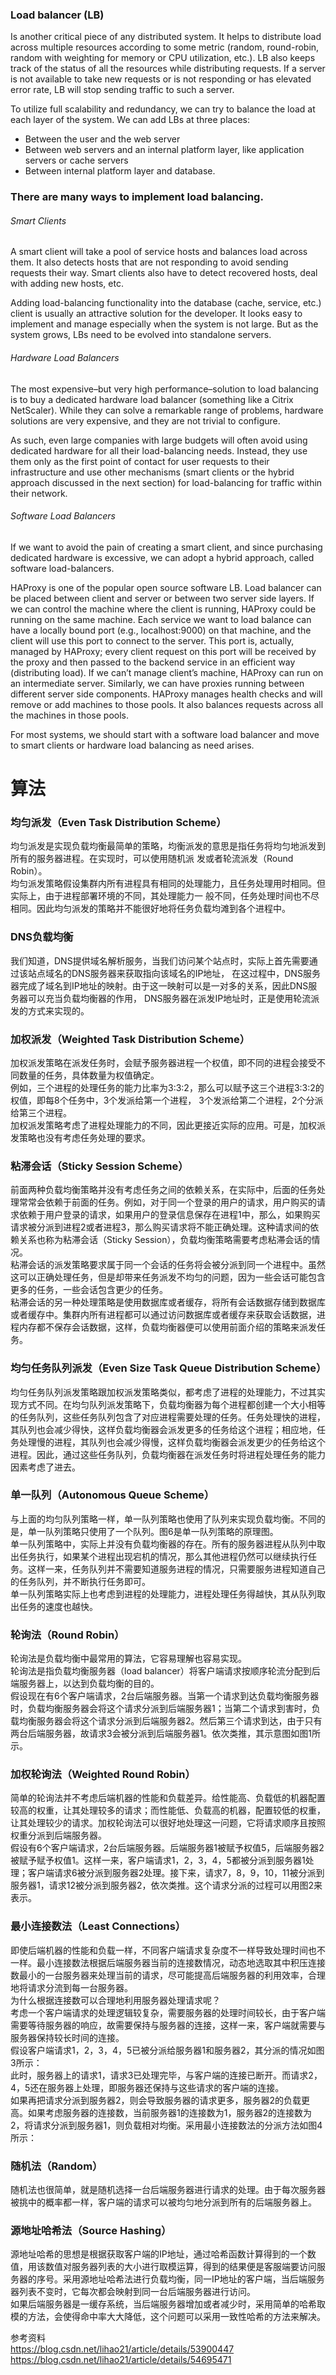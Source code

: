 ### Load balancer (LB)  
Is another critical piece of any distributed system. It helps to distribute load across multiple resources 
according to some metric (random, round-robin, random with weighting for memory or CPU utilization, etc.). 
LB also keeps track of the status of all the resources while distributing requests. If a server is not 
available to take new requests or is not responding or has elevated error rate, LB will stop sending traffic 
to such a server.  

To utilize full scalability and redundancy, we can try to balance the load at each layer of the system. We can 
add LBs at three places:    
*	Between the user and the web server  
*	Between web servers and an internal platform layer, like application servers or cache servers  
*	Between internal platform layer and database.  
 
### There are many ways to implement load balancing.  

###### Smart Clients  

A smart client will take a pool of service hosts and balances load across them. It also detects hosts that 
are not responding to avoid sending requests their way. Smart clients also have to detect recovered hosts, 
deal with adding new hosts, etc.  

Adding load-balancing functionality into the database (cache, service, etc.) client is usually an attractive 
solution for the developer. It looks easy to implement and manage especially when the system is not large. But 
as the system grows, LBs need to be evolved into standalone servers.  

###### Hardware Load Balancers  

The most expensive–but very high performance–solution to load balancing is to buy a dedicated hardware load 
balancer (something like a Citrix NetScaler). While they can solve a remarkable range of problems, hardware 
solutions are very expensive, and they are not trivial to configure.

As such, even large companies with large budgets will often avoid using dedicated hardware for all their 
load-balancing needs. Instead, they use them only as the first point of contact for user requests to their 
infrastructure and use other mechanisms (smart clients or the hybrid approach discussed in the next section) 
for load-balancing for traffic within their network.  

###### Software Load Balancers  

If we want to avoid the pain of creating a smart client, and since purchasing dedicated hardware is excessive, 
we can adopt a hybrid approach, called software load-balancers.  

HAProxy is one of the popular open source software LB. Load balancer can be placed between client and server or 
between two server side layers. If we can control the machine where the client is running, HAProxy could be 
running on the same machine. Each service we want to load balance can have a locally bound port 
(e.g., localhost:9000) on that machine, and the client will use this port to connect to the server. 
This port is, actually, managed by HAProxy; every client request on this port will be received by the 
proxy and then passed to the backend service in an efficient way (distributing load). If we can’t manage 
client’s machine, HAProxy can run on an intermediate server. Similarly, we can have proxies running between 
different server side components. HAProxy manages health checks and will remove or add machines to those pools. 
It also balances requests across all the machines in those pools.  

For most systems, we should start with a software load balancer and move to smart clients or hardware load 
balancing as need arises.  

# 算法  
### 均匀派发（Even Task Distribution Scheme）  
均匀派发是实现负载均衡最简单的策略，均衡派发的意思是指任务将均匀地派发到所有的服务器进程。在实现时，可以使用随机派
发或者轮流派发（Round Robin）。  
均匀派发策略假设集群内所有进程具有相同的处理能力，且任务处理用时相同。但实际上，由于进程部署环境的不同，其处理能力一
般不同，任务处理时间也不尽相同。因此均匀派发的策略并不能很好地将任务负载均滩到各个进程中。  

### DNS负载均衡  
我们知道，DNS提供域名解析服务，当我们访问某个站点时，实际上首先需要通过该站点域名的DNS服务器来获取指向该域名的IP地址，
在这过程中，DNS服务器完成了域名到IP地址的映射。由于这一映射可以是一对多的关系，因此DNS服务器可以充当负载均衡器的作用，
DNS服务器在派发IP地址时，正是使用轮流派发的方式来实现的。  

### 加权派发（Weighted Task Distribution Scheme）  
加权派发策略在派发任务时，会赋予服务器进程一个权值，即不同的进程会接受不同数量的任务，具体数量为权值确定。  
例如，三个进程的处理任务的能力比率为3:3:2，那么可以赋予这三个进程3:3:2的权值，即每8个任务中，3个发派给第一个进程，
3个发派给第二个进程，2个分派给第三个进程。   
加权派发策略考虑了进程处理能力的不同，因此更接近实际的应用。可是，加权派发策略也没有考虑任务处理的要求。  

### 粘滞会话（Sticky Session Scheme）  
前面两种负载均衡策略并没有考虑任务之间的依赖关系，在实际中，后面的任务处理常常会依赖于前面的任务。例如，对于同一个登录的用户的请求，用户购买的请求依赖于用户登录的请求，如果用户的登录信息保存在进程1中，那么，如果购买请求被分派到进程2或者进程3，那么购买请求将不能正确处理。这种请求间的依赖关系也称为粘滞会话（Sticky Session），负载均衡策略需要考虑粘滞会话的情况。  
粘滞会话的派发策略要求属于同一个会话的任务将会被分派到同一个进程中。虽然这可以正确处理任务，但是却带来任务派发不均匀的问题，因为一些会话可能包含更多的任务，一些会话包含更少的任务。   
粘滞会话的另一种处理策略是使用数据库或者缓存，将所有会话数据存储到数据库或者缓存中。集群内所有进程都可以通过访问数据库或者缓存来获取会话数据，进程内存都不保存会话数据，这样，负载均衡器便可以使用前面介绍的策略来派发任务。  

### 均匀任务队列派发（Even Size Task Queue Distribution Scheme）  
均匀任务队列派发策略跟加权派发策略类似，都考虑了进程的处理能力，不过其实现方式不同。在均匀队列派发策略下，负载均衡器为每个进程都创建一个大小相等的任务队列，这些任务队列包含了对应进程需要处理的任务。任务处理快的进程，其队列也会减少得快，这样负载均衡器会派发更多的任务给这个进程；相应地，任务处理慢的进程，其队列也会减少得慢，这样负载均衡器会派发更少的任务给这个进程。因此，通过这些任务队列，负载均衡器在派发任务时将进程处理任务的能力因素考虑了进去。  
### 单一队列（Autonomous Queue Scheme）  
与上面的均匀队列策略一样，单一队列策略也使用了队列来实现负载均衡。不同的是，单一队列策略只使用了一个队列。图6是单一队列策略的原理图。  
单一队列策略中，实际上并没有负载均衡器的存在。所有的服务器进程从队列中取出任务执行，如果某个进程出现宕机的情况，那么其他进程仍然可以继续执行任务。这样一来，任务队列并不需要知道服务进程的情况，只需要服务进程知道自己的任务队列，并不断执行任务即可。   
单一队列策略实际上也考虑到进程的处理能力，进程处理任务得越快，其从队列取出任务的速度也越快。  

### 轮询法（Round Robin）  
轮询法是负载均衡中最常用的算法，它容易理解也容易实现。   
轮询法是指负载均衡服务器（load balancer）将客户端请求按顺序轮流分配到后端服务器上，以达到负载均衡的目的。   
假设现在有6个客户端请求，2台后端服务器。当第一个请求到达负载均衡服务器时，负载均衡服务器会将这个请求分派到后端服务器1；当第二个请求到害时，负载均衡服务器会将这个请求分派到后端服务器2。然后第三个请求到达，由于只有两台后端服务器，故请求3会被分派到后端服务器1。依次类推，其示意图如图1所示。  

### 加权轮询法（Weighted Round Robin）  
简单的轮询法并不考虑后端机器的性能和负载差异。给性能高、负载低的机器配置较高的权重，让其处理较多的请求；而性能低、负载高的机器，配置较低的权重，让其处理较少的请求。加权轮询法可以很好地处理这一问题，它将请求顺序且按照权重分派到后端服务器。   
假设有6个客户端请求，2台后端服务器。后端服务器1被赋予权值5，后端服务器2被赋予赋予权值1。这样一来，客户端请求1，2，3，4，5都被分派到服务器1处理；客户端请求6被分派到服务器2处理。接下来，请求7，8，9，10，11被分派到服务器1，请求12被分派到服务器2，依次类推。这个请求分派的过程可以用图2来表示。  

### 最小连接数法（Least Connections）  
即使后端机器的性能和负载一样，不同客户端请求复杂度不一样导致处理时间也不一样。最小连接数法根据后端服务器当前的连接数情况，动态地选取其中积压连接数最小的一台服务器来处理当前的请求，尽可能提高后端服务器的利用效率，合理地将请求分流到每一台服务器。   
为什么根据连接数可以合理地利用服务器处理请求呢？   
考虑一个客户端请求的处理逻辑较复杂，需要服务器的处理时间较长，由于客户端需要等待服务器的响应，故需要保持与服务器的连接，这样一来，客户端就需要与服务器保持较长时间的连接。   
假设客户端请求1，2，3，4，5已被分派给服务器1和服务器2，其分派的情况如图3所示：  
此时，服务器上的请求1，请求3已处理完毕，与客户端的连接已断开。而请求2，4，5还在服务器上处理，即服务器还保持与这些请求的客户端的连接。   
如果再把请求分派到服务器2，则会导致服务器的请求更多，服务器2的负载更高。如果考虑服务器的连接数，当前服务器1的连接数为1，服务器2的连接数为2，将请求分派到服务器1，则负载相对均衡。采用最小连接数法的分派方法如图4所示：  

### 随机法（Random）  
随机法也很简单，就是随机选择一台后端服务器进行请求的处理。由于每次服务器被挑中的概率都一样，客户端的请求可以被均匀地分派到所有的后端服务器上。  

### 源地址哈希法（Source Hashing）  
源地址哈希的思想是根据获取客户端的IP地址，通过哈希函数计算得到的一个数值，用该数值对服务器列表的大小进行取模运算，得到的结果便是客服端要访问服务器的序号。采用源地址哈希法进行负载均衡，同一IP地址的客户端，当后端服务器列表不变时，它每次都会映射到同一台后端服务器进行访问。   
如果后端服务器是一缓存系统，当后端服务器增加或者减少时，采用简单的哈希取模的方法，会使得命中率大大降低，这个问题可以采用一致性哈希的方法来解决。   

参考资料  
https://blog.csdn.net/lihao21/article/details/53900447  
https://blog.csdn.net/lihao21/article/details/54695471  
